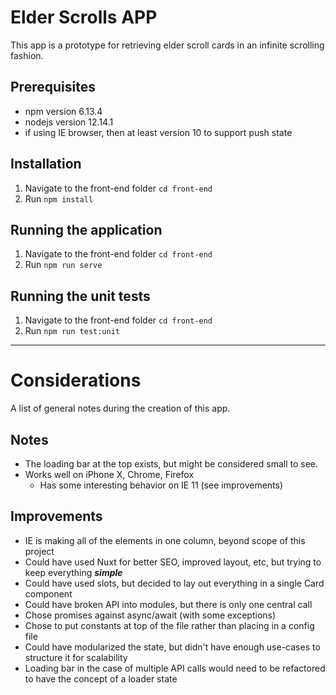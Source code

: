 # Elder Scrolls APP
This app is a prototype for retrieving elder scroll cards in an infinite scrolling fashion.

## Prerequisites
- npm version 6.13.4 
- nodejs version 12.14.1
- if using IE browser, then at least version 10 to support push state

## Installation
1. Navigate to the front-end folder `cd front-end`
2. Run `npm install`

## Running the application
1. Navigate to the front-end folder `cd front-end`
2. Run `npm run serve`

## Running the unit tests
1. Navigate to the front-end folder `cd front-end`
2. Run `npm run test:unit`

---

# Considerations

A list of general notes during the creation of this app.

## Notes

- The loading bar at the top exists, but might be considered small to see. 
- Works well on iPhone X, Chrome, Firefox
    - Has some interesting behavior on IE 11 (see improvements)

## Improvements

- IE is making all of the elements in one column, beyond scope of this project
- Could have used Nuxt for better SEO, improved layout, etc, but trying to keep everything ***simple***
- Could have used slots, but decided to lay out everything in a single Card component
- Could have broken API into modules, but there is only one central call
- Chose promises against async/await (with some exceptions)
- Chose to put constants at top of the file rather than placing in a config file
- Could have modularized the state, but didn't have enough use-cases to structure it for scalability
- Loading bar in the case of multiple API calls would need to be refactored to have the concept of a loader state